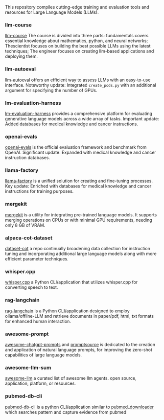 This repository compiles cutting-edge training and evaluation tools and resources for Large Language Models (LLMs).

### llm-course
[llm-course](https://github.com/mlabonne/llm-course) The course is divided into three parts: fundamentals covers essential knowledge about mathematics, python, and neural networks; Thescientist focuses on building the best possible LLMs using the latest techniques; The engineer focuses on creating llm-based applications and deploying them.

### llm-autoeval
[llm-autoeval](https://github.com/chenhaodev/llm-autoeval) offers an efficient way to assess LLMs with an easy-to-use interface. Noteworthy update: Integrated `create_pods.py` with an additional argument for specifying the number of GPUs.

### lm-evaluation-harness
[lm-evaluation-harness](https://github.com/chenhaodev/lm-evaluation-harness) provides a comprehensive platform for evaluating generative language models across a wide array of tasks. Important update: Added databases for medical knowledge and cancer instructions.

### openai-evals
[openai-evals](https://github.com/chenhaodev/openai-evals) is the official evaluation framework and benchmark from OpenAI. Significant update: Expanded with medical knowledge and cancer instruction databases.

### llama-factory
[llama-factory](https://github.com/chenhaodev/llm-llama-factory) is a unified solution for creating and fine-tuning processes. Key update: Enriched with databases for medical knowledge and cancer instructions for training purposes.

### mergekit
[mergekit](https://github.com/chenhaodev/llm-mergekit) is a utility for integrating pre-trained language models. It supports merging operations on CPUs or with minimal GPU requirements, needing only 8 GB of VRAM.

### alpaca-cot-dataset
[dataset-cot](https://github.com/PhoebusSi/Alpaca-CoT) a repo continually broadening data collection for instruction tuning and incorporating additional large language models along with more efficient parameter techniques.

### whisper.cpp 
[whisper.cpp](https://github.com/chenhaodev/awesome-llm-dev-kit/tree/main/examples/whisper.cpp) a Python CLI/application that utilizes whisper.cpp for converting speech to text.

### rag-langchain
[rag-langchain](https://github.com/chenhaodev/awesome-llm-dev-kit/tree/main/examples/rag-langchain) is a Python CLI/application designed to employ ollama/offline-LLM and retrieve documents in paper/pdf, html, txt formats for enhanced human interaction. 

### awesome-prompt
[awesome-chatgpt-prompts](https://github.com/f/awesome-chatgpt-prompts) and [promptsource](https://github.com/bigscience-workshop/promptsource) is dedicated to the creation and application of natural language prompts, for improving the zero-shot capabilities of large language models. 

### awesome-llm-sum
[awesome-llm](https://github.com/Hannibal046/Awesome-LLM) a curated list of awesome llm agents. open source, application, platform, or resources. 

### pubmed-db-cli
[pubmed-db-cli](https://github.com/chenhaodev/awesome-llm-dev-kit/tree/main/examples/pubmed-db-cli) is a python CLI/application similar to [pubmed_downloader](https://huggingface.co/spaces/Gaborandi/PubMed_Downloader) which searches pattern and capture evidence from pubmed
